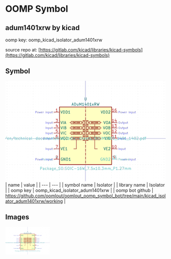 # OOMP Symbol  
## adum1401xrw  by kicad  
  
oomp key: oomp_kicad_isolator_adum1401xrw  
  
source repo at: [https://gitlab.com/kicad/libraries/kicad-symbols](https://gitlab.com/kicad/libraries/kicad-symbols)  
## Symbol  
  
[![working.png](working_600.png)](working.png)  
| name | value | 
| --- | --- | 
| symbol name | Isolator | 
| library name | Isolator | 
| oomp key | oomp_kicad_isolator_adum1401xrw | 
| oomp bot github | https://github.com/oomlout/oomlout_oomp_symbol_bot/tree/main/kicad_isolator_adum1401xrw/working | 
## Images  
  
[![working.png](working_140.png)](working.png)  
